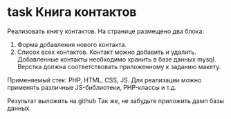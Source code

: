 # task Книга контактов

Реализовать книгу контактов.
На странице размещено два блока:
1. Форма добавления нового контакта.
2. Список всех контактов.
   Контакт можно добавить и удалить.
   Добавленные контакты необходимо хранить в базе данных mysql.
   Верстка должна соответствовать приложенному к заданию макету.
   
Применяемый стек:
PHP, HTML, CSS, JS.
Для реализации можно применять различные JS-библиотеки, PHP-классы и т.д.

Результат выложить на github
Так же, не забудьте приложить дамп базы данных.